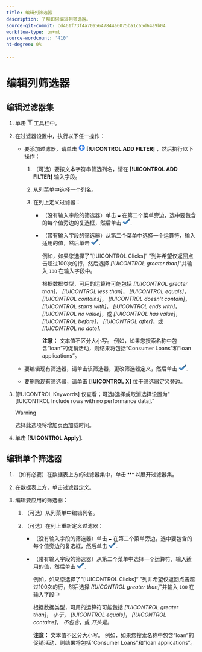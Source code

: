 ```yaml
---
title: 编辑列筛选器
description: 了解如何编辑列筛选器。
source-git-commit: cd461f73f4a70a5647844a6075ba1c65d64a9b04
workflow-type: tm+mt
source-wordcount: '410'
ht-degree: 0%

---
```


# 编辑列筛选器

## 编辑过滤器集

1. 单击 ![筛选条件](/help/search-social-commerce/assets/filter.png "筛选条件") 工具栏中。

1. 在过滤器设置中，执行以下任一操作：

   * 要添加过滤器，请单击 ![添加筛选器](/help/search-social-commerce/assets/add.png "添加筛选器") **[!UICONTROL ADD FILTER]** ，然后执行以下操作：

      1. （可选）要按文本字符串筛选列名，请在 **[!UICONTROL ADD FILTER]** 输入字段。

      1. 从列菜单中选择一个列名。

      1. 在列上定义过滤器：

         * （没有输入字段的筛选器）单击 ![向下箭头](/help/search-social-commerce/assets/arrow-down-expand.png "向下箭头") 在第二个菜单旁边，选中要包含的每个值旁边的复选框，然后单击 ![更新筛选器](/help/search-social-commerce/assets/select.png "更新筛选器").

         * （带有输入字段的筛选器）从第二个菜单中选择一个运算符，输入适用的值，然后单击 ![更新筛选器](/help/search-social-commerce/assets/select.png "更新筛选器").

            例如，如果您选择了&quot;[!UICONTROL Clicks]“ ”列并希望仅返回点击超过100次的行，然后选择 *[!UICONTROL greater than]*”并输入 `100` 在输入字段中。

            根据数据类型，可用的运算符可能包括 *[!UICONTROL greater than]*， *[!UICONTROL less than]*， *[!UICONTROL equals]*， *[!UICONTROL contains]*， *[!UICONTROL doesn't contain]*， *[!UICONTROL starts with]*， *[!UICONTROL ends with]*， *[!UICONTROL no value]*，或 *[!UICONTROL has value]*， *[!UICONTROL before]*， *[!UICONTROL after]*，或 *[!UICONTROL no date].*

            **注意：** 文本值不区分大小写。 例如，如果您搜索名称中包含“loan”的促销活动，则结果将包括“Consumer Loans”和“loan applications”。
   * 要编辑现有筛选器，请单击该筛选器，更改筛选器定义，然后单击 ![更新筛选器](/help/search-social-commerce/assets/select.png "更新筛选器").

   * 要删除现有筛选器，请单击 **[!UICONTROL X]** 位于筛选器定义旁边。


1. ([!UICONTROL Keywords] 仅查看；可选)选择或取消选择设置为&quot;[!UICONTROL Include rows with no performance data].”

   >[!WARNING]
   >
   >选择此选项将增加页面加载时间。

1. 单击 **[!UICONTROL Apply]**.

## 编辑单个筛选器

1. （如有必要）在数据表上方的过滤器集中，单击 ![更多](/help/search-social-commerce/assets/more-filters.png "更多") 以展开过滤器集。

1. 在数据表上方，单击过滤器定义。

1. 编辑要应用的筛选器：

   1. （可选）从列菜单中编辑列名。

   1. （可选）在列上重新定义过滤器：

      * （没有输入字段的筛选器）单击 ![向下箭头](/help/search-social-commerce/assets/arrow-down-expand.png "向下箭头") 在第二个菜单旁边，选中要包含的每个值旁边的复选框，然后单击 ![更新筛选器](/help/search-social-commerce/assets/select.png "更新筛选器").

      * （带有输入字段的筛选器）从第二个菜单中选择一个运算符，输入适用的值，然后单击 ![更新筛选器](/help/search-social-commerce/assets/select.png "更新筛选器").

         例如，如果您选择了&quot;[!UICONTROL Clicks]“ ”列并希望仅返回点击超过100次的行，然后选择 *[!UICONTROL greater than]*”并输入 `100` 在输入字段中

         根据数据类型，可用的运算符可能包括 *[!UICONTROL greater than]*， *小于*， *[!UICONTROL equals]*， *[!UICONTROL contains]*， *不包含*，或 *开头是。*

         **注意：** 文本值不区分大小写。 例如，如果您搜索名称中包含“loan”的促销活动，则结果将包括“Consumer Loans”和“loan applications”。
